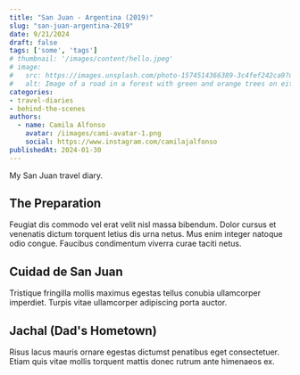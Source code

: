 ```yaml
---
title: "San Juan - Argentina (2019)"
slug: "san-juan-argentina-2019"
date: 9/21/2024
draft: false
tags: ['some', 'tags']
# thumbnail: '/images/content/hello.jpeg'
# image:
#   src: https://images.unsplash.com/photo-1574514366389-3c4fef242ca9?q=80&w=993&auto=format&fit=crop&ixlib=rb-4.0.3&ixid=M3wxMjA3fDB8MHxwaG90by1wYWdlfHx8fGVufDB8fHx8fA%3D%3D
#   alt: Image of a road in a forest with green and orange trees on either side.
categories:
- travel-diaries
- behind-the-scenes
authors:
  - name: Camila Alfonso
    avatar: /iimages/cami-avatar-1.png
    social: https://www.instagram.com/camilajalfonso
publishedAt: 2024-01-30
---
```


My San Juan travel diary.

## The Preparation

Feugiat dis commodo vel erat velit nisl massa bibendum. Dolor cursus et venenatis dictum torquent letius dis urna netus. Mus enim integer natoque odio congue. Faucibus condimentum viverra curae taciti netus.

## Cuidad de San Juan

Tristique fringilla mollis maximus egestas tellus conubia ullamcorper imperdiet. Turpis vitae ullamcorper adipiscing porta auctor.

## Jachal (Dad's Hometown)

Risus lacus mauris ornare egestas dictumst penatibus eget consectetuer. Etiam quis vitae mollis torquent mattis donec rutrum ante himenaeos ex.
